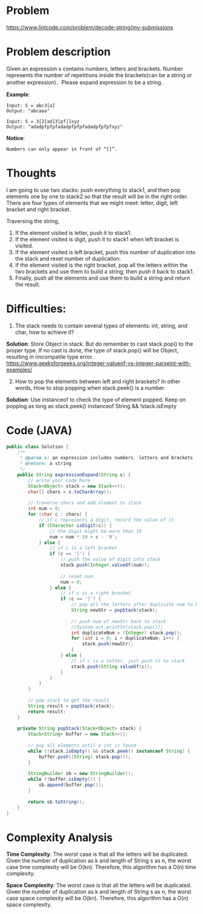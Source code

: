 # Problem
https://www.lintcode.com/problem/decode-string/my-submissions

# Problem description

Given an expression s contains numbers, letters and brackets. Number represents the number of repetitions inside the brackets(can be a string or another expression)．Please expand expression to be a string.


**Example**:
```
Input: S = abc3[a]
Output: "abcaaa"
```

```
Input: S = 3[2[ad]3[pf]]xyz
Output: "adadpfpfpfadadpfpfpfadadpfpfpfxyz"
```

**Notice**:
```
Numbers can only appear in front of “[]”.
```

# Thoughts
I am going to use two stacks: push everything to stack1, and then pop elements one by one to stack2 so that the result will be in the right order.  There are four types of elements that we might meet: letter, digit, left bracket and right bracket.

Traversing the string, 
1. If the element visited is letter, push it to stack1. 
2. If the element visited is digit, push it to stack1 when left bracket is visited.
3. If the element visited is left bracket, push this number of duplication into the stack and reset number of duplication.
4. If the element visited is the right bracket, pop all the letters within the two brackets and use them to build a string, then push it back to stack1. 
5. Finally, push all the elements and use them to build a string and return the result.

# Difficulties:
1. The stack needs to contain several types of elements: int, string, and char, how to achieve it?

**Solution**: Store Object in stack. But do remember to cast stack.pop() to the proper type. If no cast is done, the type of stack.pop() will be  Object, resulting in imcompatile type error.<br/> https://www.geeksforgeeks.org/integer-valueof-vs-integer-parseint-with-examples/
  
2. How to pop the elements between left and right brackets? In other words, How to stop popping when stack.peek() is a number.

**Solution**: Use instanceof to check the type of element popped. Keep on popping as long as stack.peek() instanceof String && !stack.isEmpty

# Code (JAVA)
```java
public class Solution {
    /**
     * @param s: an expression includes numbers, letters and brackets
     * @return: a string
     */
    public String expressionExpand(String s) {
        // write your code here
        Stack<Object> stack = new Stack<>();
        char[] chars = s.toCharArray();
        
        // traverse chars and add element to stack
        int num = 0;
        for (char c : chars) {
            // if c represents a digit, record the value of it
            if (Character.isDigit(c)) {
                // the digit might be more than 10
                num = num * 10 + c - '0';
            } else {
                // if c is a left bracket
                if (c == '[') {
                    // push the value of digit into stack
                    stack.push(Integer.valueOf(num));
                    
                    // reset num
                    num = 0;
                } else {
                    // if c is a right bracket
                    if (c == ']') {
                        // pop all the letters after duplicate num to build a string
                        String newStr = popStack(stack);
                        
                        // push num of newStr back to stack
                        //System.out.println(stack.pop());
                        int duplicateNum = (Integer) stack.pop();
                        for (int i = 0; i < duplicateNum; i++) {
                            stack.push(newStr);
                        }
                    } else {
                        // if c is a letter, just push it to stack
                        stack.push(String.valueOf(c));
                    }
                }
            }
        }
        
        // pop stack to get the result
        String result = popStack(stack);
        return result;
    }
    
    private String popStack(Stack<Object> stack) {
        Stack<String> buffer = new Stack<>();
        
        // pop all elements until a int is found
        while (!stack.isEmpty() && stack.peek() instanceof String) {
            buffer.push((String) stack.pop());
        }
        
        StringBuilder sb = new StringBuilder();
        while (!buffer.isEmpty()) {
            sb.append(buffer.pop());
        }
        
        return sb.toString();
    }
}
```

# Complexity Analysis
**Time Complexity**: The worst case is that all the letters will be duplicated. Given the number of duplication as k and length of String s as n, the worst case time complexity will be O(kn). Therefore, this algorithm has a O(n) time complexity.

**Space Complexity**: The worst case is that all the letters will be duplicated. Given the number of duplication as k and length of String s as n, the worst case space complexity will be O(kn). Therefore, this algorithm has a O(n) space complexity.


